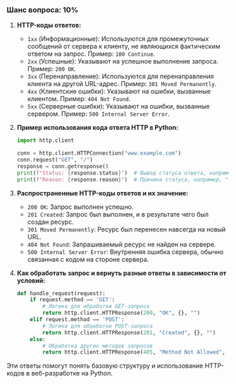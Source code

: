 ### Шанс вопроса: 10%

1. **HTTP-коды ответов:**
   - `1xx` (Информационные): Используются для промежуточных сообщений от сервера к клиенту, не являющихся фактическим ответом на запрос. Пример: `100 Continue`.
   - `2xx` (Успешные): Указывают на успешное выполнение запроса. Пример: `200 OK`.
   - `3xx` (Перенаправление): Используются для перенаправления клиента на другой URL-адрес. Пример: `301 Moved Permanently`.
   - `4xx` (Клиентские ошибки): Указывают на ошибки, вызванные клиентом. Пример: `404 Not Found`.
   - `5xx` (Серверные ошибки): Указывают на ошибки, вызванные сервером. Пример: `500 Internal Server Error`.

2. **Пример использования кода ответа HTTP в Python:**
   ```python
   import http.client

   conn = http.client.HTTPConnection("www.example.com")
   conn.request("GET", "/")
   response = conn.getresponse()
   print(f"Status: {response.status}")  # Вывод статуса ответа, например, 200 для успешного запроса
   print(f"Reason: {response.reason}")  # Причина статуса, например, "OK" для 200 кода
   ```

3. **Распространенные HTTP-коды ответов и их значение:**
   - `200 OK`: Запрос выполнен успешно.
   - `201 Created`: Запрос был выполнен, и в результате чего был создан ресурс.
   - `301 Moved Permanently`: Ресурс был перенесен навсегда на новый URL.
   - `404 Not Found`: Запрашиваемый ресурс не найден на сервере.
   - `500 Internal Server Error`: Внутренняя ошибка сервера, обычно связанная с кодом на стороне сервера.

4. **Как обработать запрос и вернуть разные ответы в зависимости от условий:**
   ```python
   def handle_request(request):
       if request.method == 'GET':
           # Логика для обработки GET-запроса
           return http.client.HTTPResponse(200, "OK", {}, "")
       elif request.method == 'POST':
           # Логика для обработки POST-запроса
           return http.client.HTTPResponse(201, "Created", {}, "")
       else:
           # Обработка других методов запросов
           return http.client.HTTPResponse(405, "Method Not Allowed", {}, "")
   ```

Эти ответы помогут понять базовую структуру и использование HTTP-кодов в веб-разработке на Python.